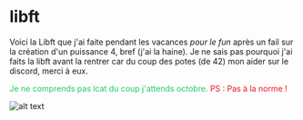 # libft
Voici la Libft que j'ai faite pendant les vacances _pour le fun_ après un fail sur la création d'un puissance 4, bref (j'ai la haine). Je ne sais pas pourquoi j'ai faits la libft avant la rentrer car du coup des potes (de 42) mon aider sur le discord, merci à eux.

<span style="color: #21CA60">Je ne comprends pas lcat du coup j'attends octobre.</span>
<span style="color: #E7191E">
PS : Pas à la norme !
</span>

![alt text](https://github.com/Sanjaro-42/libft/blob/master/Finished.PNG)
